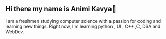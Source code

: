 ## Hi there my name is Animi Kavya👋

I am a freshmen studying computer science with a passion for coding and learning new things. Right now, I'm learning python , UI , C++ ,C, DSA and WebDev.
